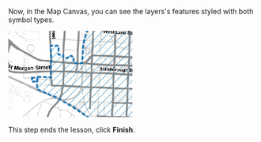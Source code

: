 Now, in the Map Canvas, you can see the layers's features styled with both symbol types.

![pattern_line_fill.png](pattern_line_fill.png)

This step ends the lesson, click **Finish**.